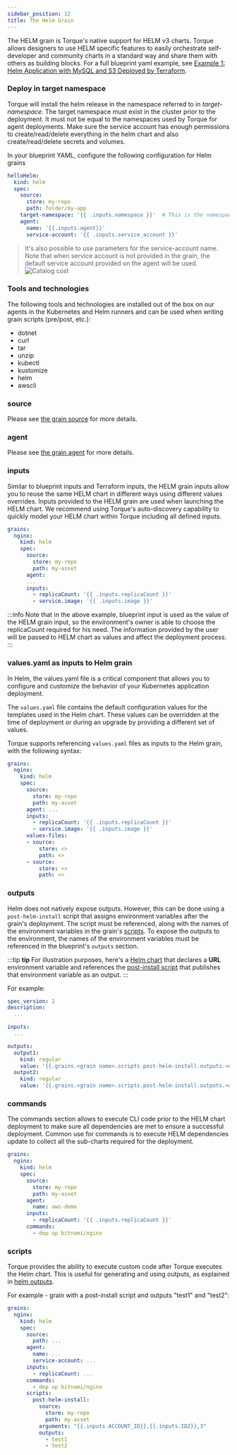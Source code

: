 ```yaml
---
sidebar_position: 12
title: The Helm Grain
---
```


The HELM grain is Torque's native support for HELM v3 charts. Torque allows designers to use HELM specific features to easily orchestrate self-developer and community charts in a standard way and share them with others as building blocks. For a full blueprint yaml example, see [Example 1: Helm Application with MySQL and S3 Deployed by Terraform](/blueprint-designer-guide/blueprint-quickstart-guide#example-1-helm-application-with-mysql-and-s3-deployed-by-terraform).

### Deploy in target namespace
Torque will install the helm release in the namespace referred to in *target-namespace*. The target namespace must exist in the cluster prior to the deployment. It must not be equal to the namespaces used by Torque for agent deployments. Make sure the service account has enough permissions to create/read/delete everything in the helm chart and also create/read/delete secrets and volumes.

In your blueprint YAML, configure the following configuration for Helm grains

```yaml
helloHelm:
  kind: helm
  spec:
    source:
      store: my-repo
      path: folder/my-app
    target-namespace: '{{ .inputs.namespace }}'  # This is the namespace which is passed along to the helm installation.
    agent:
      name: '{{.inputs.agent}}'
      service-account: '{{ .inputs.service_account }}'
```


> It's also possible to use parameters for the service-account name. Note that when service account is not provided in the grain, the default service account provided on the agent will be used.
> ![Catalog cost](/img/helm-auth.png)


### Tools and technologies
The following tools and technologies are installed out of the box on our agents in the Kubernetes and Helm runners and can be used when writing grain scripts (pre/post, etc.):

- dotnet
- curl
- tar
- unzip
- kubectl
- kustomize
- helm
- awscli

### source 
Please see [the grain source](/blueprint-designer-guide/blueprints/blueprints-yaml-structure#source) for more details.

### agent
Please see [the grain agent](/blueprint-designer-guide/blueprints/blueprints-yaml-structure#agent) for more details.

### inputs
Similar to blueprint inputs and Terraform inputs, the HELM grain inputs allow you to reuse the same HELM chart in different ways using different values overrides. Inputs provided to the HELM grain are used when launching the HELM chart. We recommend using Torque's auto-discovery capability to quickly model your HELM chart within Torque including all defined inputs.

```yaml
grains:
  nginx:
    kind: helm
    spec:
      source:
        store: my-repo 
        path: my-asset     
      agent:
      ...
      inputs:
        - replicaCount: '{{ .inputs.replicaCount }}'
        - service.image: '{{ .inputs.image }}'
```

:::info
Note that in the above example, blueprint input is used as the value of the HELM grain input, so the environment's owner is able to choose the replicaCount required for his need. The information provided by the user will be passed to HELM chart as values and affect the deployment process.
:::

### values.yaml as inputs to Helm grain
In Helm, the values.yaml file is a critical component that allows you to configure and customize the behavior of your Kubernetes application deployment.

The `values.yaml` file contains the default configuration values for the templates used in the Helm chart. These values can be overridden at the time of deployment or during an upgrade by providing a different set of values.

Torque supports referencing `values.yaml` files as inputs to the Helm grain, with the following syntax:

```yaml
grains:
  nginx:
    kind: helm
    spec:
      source:
        store: my-repo 
        path: my-asset     
      agent: ...
      inputs:
        - replicaCount: '{{ .inputs.replicaCount }}'
        - service.image: '{{ .inputs.image }}'
      values-files:
      - source:
          store: <> 
          path: <>
      - source:
          store: <>
          path: <>
```

### outputs
Helm does not natively expose outputs. However, this can be done using a ```post-helm-install``` script that assigns environment variables after the grain's deployment. The script must be referenced, along with the names of the environment variables in the grain's [scripts](#scripts). To expose the outputs to the environment, the names of the environment variables must be referenced in the blueprint's ```outputs``` section.

:::tip __tip__
For illustration purposes, here's a [Helm chart](https://github.com/orel-h/test-spec2-public/blob/master/blueprints/helm-outputs-demo.yaml) that declares a __URL__ environment variable and references the [post-install script](https://github.com/orel-h/test-spec2-public/blob/master/scripts/orel_helm_script_args_demo.sh) that publishes that environment variable as an output.
:::

For example:

```yaml
spec_version: 2
description: 
  ...

inputs:
  ...

outputs:
  output1:
    kind: regular
    value: '{{.grains.<grain name>.scripts.post-helm-install.outputs.<output name>}}'
  output2:
    kind: regular
    value: '{{.grains.<grain name>.scripts.post-helm-install.outputs.<output name>}}'
```

### commands
The commands section allows to execute CLI code prior to the HELM chart deployment to make sure all dependencies are met to ensure a successful deployment. Common use for commands is to execute HELM dependencies update to collect all the sub-charts required for the deployment.

```yaml
grains:
  nginx:
    kind: helm
    spec:
      source:
        store: my-repo 
        path: my-asset     
      agent:
        name: aws-demo
      inputs:
        - replicaCount: '{{ .inputs.replicaCount }}'
      commands:
        - dep up bitnami/nginx
```

### scripts
Torque provides the ability to execute custom code after Torque executes the Helm chart. This is useful for generating and using outputs, as explained in [helm outputs](#outputs).

For example - grain with a post-install script and outputs "test1" and "test2":

```yaml
grains:
  nginx:
    kind: helm
    spec:
      source:
        path: ...
      agent:
        name: ...
        service-account: ...
      inputs:
        - replicaCount: ...
      commands:
        - dep up bitnami/nginx
      scripts:
        post-helm-install:
          source:
            store: my-repo 
            path: my-asset     
          arguments: "{{.inputs.ACCOUNT_ID}},{{.inputs.ID2}},3"
          outputs:
            - test1
            - test2
```